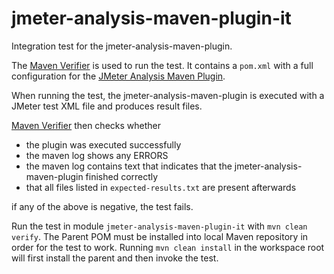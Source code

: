 # jmeter-analysis-maven-plugin-it

Integration test for the jmeter-analysis-maven-plugin.

The [Maven Verifier][1] is used to run the test.
It contains a `pom.xml` with a full configuration for the [JMeter Analysis Maven Plugin][2].

When running the test, the jmeter-analysis-maven-plugin is executed with a JMeter test XML file and produces result files.

[Maven Verifier][1] then checks whether
 * the plugin was executed successfully
 * the maven log shows any ERRORS
 * the maven log contains text that indicates that the jmeter-analysis-maven-plugin finished correctly
 * that all files listed in `expected-results.txt` are present afterwards

if any of the above is negative, the test fails.

Run the test in module `jmeter-analysis-maven-plugin-it` with `mvn clean verify`.
The Parent POM must be installed into local Maven repository in order for the test to work.
Running `mvn clean install` in the workspace root will first install the parent and then invoke the test.


[1]:    http://maven.apache.org/shared/maven-verifier/        "Maven Verifier Component"
[2]:    http://jmeter.lazerycode.com                          "JMeter Analysis Maven Plugin"
